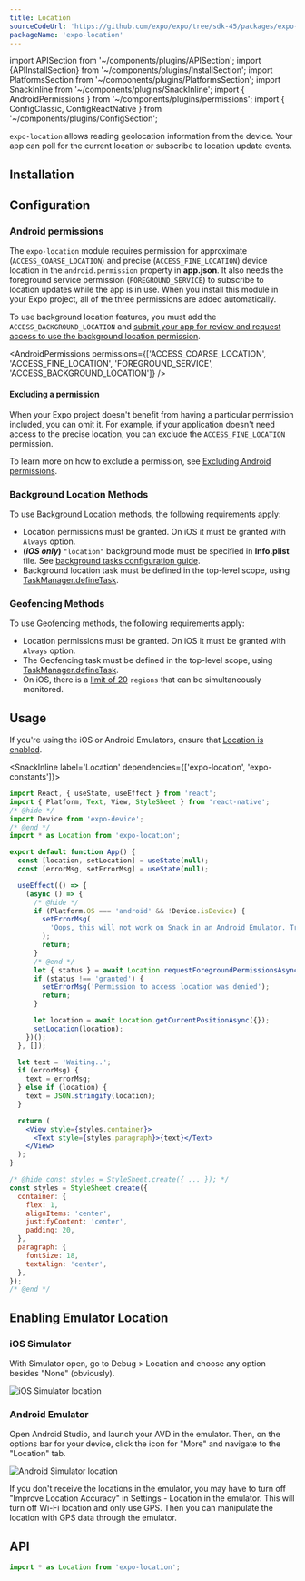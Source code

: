 ```yaml
---
title: Location
sourceCodeUrl: 'https://github.com/expo/expo/tree/sdk-45/packages/expo-location'
packageName: 'expo-location'
---
```


import APISection from '~/components/plugins/APISection';
import {APIInstallSection} from '~/components/plugins/InstallSection';
import PlatformsSection from '~/components/plugins/PlatformsSection';
import SnackInline from '~/components/plugins/SnackInline';
import { AndroidPermissions } from '~/components/plugins/permissions';
import { ConfigClassic, ConfigReactNative } from '~/components/plugins/ConfigSection';

`expo-location` allows reading geolocation information from the device. Your app can poll for the current location or subscribe to location update events.

<PlatformsSection android emulator ios simulator web />

## Installation

<APIInstallSection />

## Configuration

### Android permissions

The `expo-location` module requires permission for approximate (`ACCESS_COARSE_LOCATION`) and precise (`ACCESS_FINE_LOCATION`) device location in the `android.permission` property in **app.json**. It also needs the foreground service permission (`FOREGROUND_SERVICE`) to subscribe to location updates while the app is in use. When you install this module in your Expo project, all of the three permissions are added automatically.

To use background location features, you must add the `ACCESS_BACKGROUND_LOCATION` and [submit your app for review and request access to use the background location permission](https://support.google.com/googleplay/android-developer/answer/9799150?hl=en).

<AndroidPermissions permissions={['ACCESS_COARSE_LOCATION', 'ACCESS_FINE_LOCATION', 'FOREGROUND_SERVICE', 'ACCESS_BACKGROUND_LOCATION']} />

#### Excluding a permission

When your Expo project doesn't benefit from having a particular permission included, you can omit it. For example, if your application doesn't need access to the precise location, you can exclude the `ACCESS_FINE_LOCATION` permission.

To learn more on how to exclude a permission, see [Excluding Android permissions](/guides/permissions/#excluding-android-permissions).

### Background Location Methods

To use Background Location methods, the following requirements apply:

- Location permissions must be granted. On iOS it must be granted with `Always` option.
- **(_iOS only_)** `"location"` background mode must be specified in **Info.plist** file. See [background tasks configuration guide](task-manager.md#configuration).
- Background location task must be defined in the top-level scope, using [TaskManager.defineTask](task-manager.md#taskmanagerdefinetasktaskname-task).

### Geofencing Methods

To use Geofencing methods, the following requirements apply:

- Location permissions must be granted. On iOS it must be granted with `Always` option.
- The Geofencing task must be defined in the top-level scope, using [TaskManager.defineTask](task-manager.md#taskmanagerdefinetasktaskname-task).
- On iOS, there is a [limit of 20](https://developer.apple.com/documentation/corelocation/monitoring_the_user_s_proximity_to_geographic_regions) `regions` that can be simultaneously monitored.

## Usage

If you're using the iOS or Android Emulators, ensure that [Location is enabled](#enabling-emulator-location).

<SnackInline label='Location' dependencies={['expo-location', 'expo-constants']}>

```jsx
import React, { useState, useEffect } from 'react';
import { Platform, Text, View, StyleSheet } from 'react-native';
/* @hide */
import Device from 'expo-device';
/* @end */
import * as Location from 'expo-location';

export default function App() {
  const [location, setLocation] = useState(null);
  const [errorMsg, setErrorMsg] = useState(null);

  useEffect(() => {
    (async () => {
      /* @hide */
      if (Platform.OS === 'android' && !Device.isDevice) {
        setErrorMsg(
          'Oops, this will not work on Snack in an Android Emulator. Try it on your device!'
        );
        return;
      }
      /* @end */
      let { status } = await Location.requestForegroundPermissionsAsync();
      if (status !== 'granted') {
        setErrorMsg('Permission to access location was denied');
        return;
      }

      let location = await Location.getCurrentPositionAsync({});
      setLocation(location);
    })();
  }, []);

  let text = 'Waiting..';
  if (errorMsg) {
    text = errorMsg;
  } else if (location) {
    text = JSON.stringify(location);
  }

  return (
    <View style={styles.container}>
      <Text style={styles.paragraph}>{text}</Text>
    </View>
  );
}

/* @hide const styles = StyleSheet.create({ ... }); */
const styles = StyleSheet.create({
  container: {
    flex: 1,
    alignItems: 'center',
    justifyContent: 'center',
    padding: 20,
  },
  paragraph: {
    fontSize: 18,
    textAlign: 'center',
  },
});
/* @end */
```

</SnackInline>

## Enabling Emulator Location

### iOS Simulator

With Simulator open, go to Debug > Location and choose any option besides "None" (obviously).

![iOS Simulator location](/static/images/ios-simulator-location.png)

### Android Emulator

Open Android Studio, and launch your AVD in the emulator. Then, on the options bar for your device, click the icon for "More" and navigate to the "Location" tab.

![Android Simulator location](/static/images/android-emulator-location.png)

If you don't receive the locations in the emulator, you may have to turn off "Improve Location Accuracy" in Settings - Location in the emulator. This will turn off Wi-Fi location and only use GPS. Then you can manipulate the location with GPS data through the emulator.

## API

```js
import * as Location from 'expo-location';
```

<APISection packageName="expo-location" apiName="Location" />
